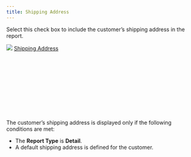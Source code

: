 ```yaml
---
title: Shipping Address
---
```



Select this check box to include the customer’s shipping address in  the report.


![]({{site.rpt_baseurl}}/img/lens.gif) [Shipping  Address](JavaScript:RelatedTopics1.Click())<!--Metadata type="DesignerControl" startspan
<object CLASSID="clsid:ADB880A6-D8FF-11CF-9377-00AA003B7A11"
	ID=RelatedTopics1
	TYPE="application/x-oleobject">
</object>-->

<object classid="clsid:ADB880A6-D8FF-11CF-9377-00AA003B7A11" id="RelatedTopics1" type="application/x-oleobject"> 
 <param name="Command" value="Related Topics">
<param name="Window" value="second">
<param name="Item1" value="Assembly Information;{{site.mc_chm}}/customer-details/addresses/shipping_address.html">
</object><!--Metadata type="DesignerControl" endspan-->


The customer’s shipping address is displayed only if the following conditions  are met:

- The **Report 
 Type** is **Detail**.
- A default shipping  address is defined for the customer.

